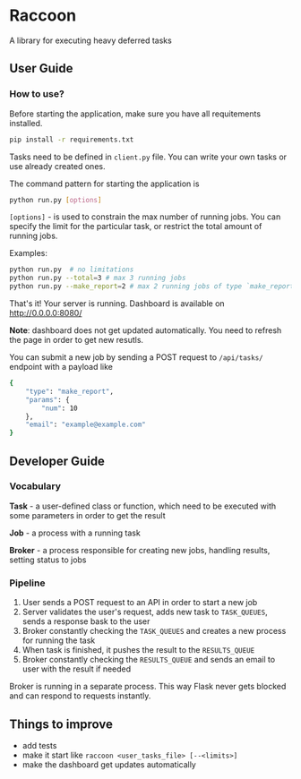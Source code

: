 # Raccoon
A library for executing heavy deferred tasks

## User Guide
### How to use?
Before starting the application, make sure you have all requitements installed.
```bash
pip install -r requirements.txt
```
Tasks need to be defined in `client.py` file. You can write your own tasks or use already created ones.

The command pattern for starting the application is
```bash
python run.py [options]
```
`[options]` - is used to constrain the max number of running jobs. You can specify the limit for the particular task,
or restrict the total amount of running jobs.

Examples:
```bash
python run.py  # no limitations
python run.py --total=3 # max 3 running jobs
python run.py --make_report=2 # max 2 running jobs of type `make_report`
```
That's it! Your server is running. Dashboard is available on [http://0.0.0.0:8080/ ](http://0.0.0.0:8080/ )

**Note**: dashboard does not get updated automatically. You need to refresh the page in order to get new resutls.

You can submit a new job by sending a POST request to `/api/tasks/` endpoint with a payload like
```bash
{
	"type": "make_report",
	"params": {
		"num": 10
	},
	"email": "example@example.com"
}
```

## Developer Guide
### Vocabulary
**Task** - a user-defined class or function, which need to be executed with some parameters in order to get the result

**Job** - a process with a running task

**Broker** - a process responsible for creating new jobs, handling results, setting status to jobs

### Pipeline
1. User sends a POST request to an API in order to start a new job
2. Server validates the user's request, adds new task to `TASK_QUEUES`, sends a response bask to the user
3. Broker constantly checking the `TASK_QUEUES` and creates a new process for running the task
4. When task is finished, it pushes the result to the `RESULTS_QUEUE`
5. Broker constantly checking the `RESULTS_QUEUE` and sends an email to user with the result if needed

Broker is running in a separate process. This way Flask never gets blocked and can respond to requests instantly.

## Things to improve
* add tests
* make it start like `raccoon <user_tasks_file> [--<limits>]`
* make the dashboard get updates automatically
